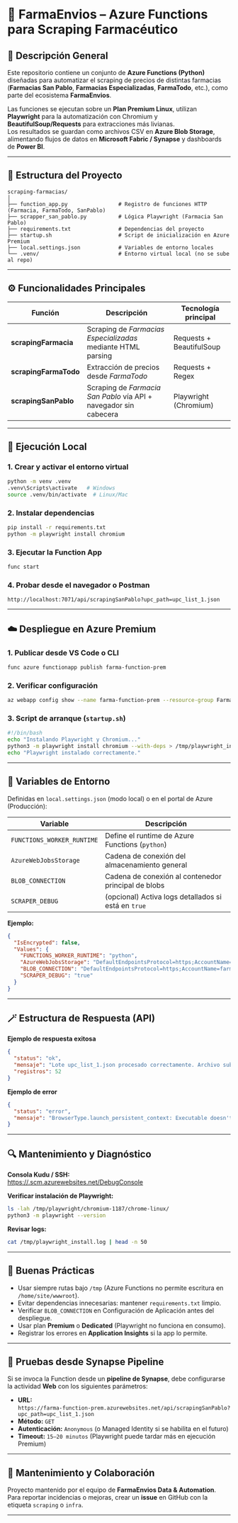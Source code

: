 # 🧬 FarmaEnvios – Azure Functions para Scraping Farmacéutico

## 📘 Descripción General
Este repositorio contiene un conjunto de **Azure Functions (Python)** diseñadas para automatizar el scraping de precios de distintas farmacias (**Farmacias San Pablo**, **Farmacias Especializadas**, **FarmaTodo**, etc.), como parte del ecosistema **FarmaEnvios**.

Las funciones se ejecutan sobre un **Plan Premium Linux**, utilizan **Playwright** para la automatización con Chromium y **BeautifulSoup/Requests** para extracciones más livianas.  
Los resultados se guardan como archivos CSV en **Azure Blob Storage**, alimentando flujos de datos en **Microsoft Fabric / Synapse** y dashboards de **Power BI**.

---

## 🧱 Estructura del Proyecto

```
scraping-farmacias/
│
├── function_app.py                # Registro de funciones HTTP (Farmacia, FarmaTodo, SanPablo)
├── scrapper_san_pablo.py          # Lógica Playwright (Farmacia San Pablo)
├── requirements.txt               # Dependencias del proyecto
├── startup.sh                     # Script de inicialización en Azure Premium
├── local.settings.json            # Variables de entorno locales
└── .venv/                         # Entorno virtual local (no se sube al repo)
```

---

## ⚙️ Funcionalidades Principales

| Función | Descripción | Tecnología principal |
|----------|--------------|----------------------|
| **scrapingFarmacia** | Scraping de *Farmacias Especializadas* mediante HTML parsing | Requests + BeautifulSoup |
| **scrapingFarmaTodo** | Extracción de precios desde *FarmaTodo* | Requests + Regex |
| **scrapingSanPablo** | Scraping de *Farmacia San Pablo* vía API + navegador sin cabecera | Playwright (Chromium) |

---

## 🚀 Ejecución Local

### 1. Crear y activar el entorno virtual
```bash
python -m venv .venv
.venv\Scripts\activate   # Windows
source .venv/bin/activate  # Linux/Mac
```

### 2. Instalar dependencias
```bash
pip install -r requirements.txt
python -m playwright install chromium
```

### 3. Ejecutar la Function App
```bash
func start
```

### 4. Probar desde el navegador o Postman
```
http://localhost:7071/api/scrapingSanPablo?upc_path=upc_list_1.json
```

---

## ☁️ Despliegue en Azure Premium

### 1. Publicar desde VS Code o CLI
```bash
func azure functionapp publish farma-function-prem
```

### 2. Verificar configuración
```bash
az webapp config show --name farma-function-prem --resource-group Farma-Envios --query appCommandLine
```

### 3. Script de arranque (`startup.sh`)
```bash
#!/bin/bash
echo "Instalando Playwright y Chromium..."
python3 -m playwright install chromium --with-deps > /tmp/playwright_install.log 2>&1
echo "Playwright instalado correctamente."
```

---

## 🧩 Variables de Entorno

Definidas en `local.settings.json` (modo local) o en el portal de Azure (Producción):

| Variable | Descripción |
|-----------|-------------|
| `FUNCTIONS_WORKER_RUNTIME` | Define el runtime de Azure Functions (`python`) |
| `AzureWebJobsStorage` | Cadena de conexión del almacenamiento general |
| `BLOB_CONNECTION` | Cadena de conexión al contenedor principal de blobs |
| `SCRAPER_DEBUG` | (opcional) Activa logs detallados si está en `true` |

**Ejemplo:**
```json
{
  "IsEncrypted": false,
  "Values": {
    "FUNCTIONS_WORKER_RUNTIME": "python",
    "AzureWebJobsStorage": "DefaultEndpointsProtocol=https;AccountName=farmaenvios;AccountKey=xxxxx;EndpointSuffix=core.windows.net",
    "BLOB_CONNECTION": "DefaultEndpointsProtocol=https;AccountName=farmaenvios;AccountKey=xxxxx;EndpointSuffix=core.windows.net",
    "SCRAPER_DEBUG": "true"
  }
}
```

---

## 🪄 Estructura de Respuesta (API)

**Ejemplo de respuesta exitosa**
```json
{
  "status": "ok",
  "mensaje": "Lote upc_list_1.json procesado correctamente. Archivo subido a Blob Storage.",
  "registros": 52
}
```

**Ejemplo de error**
```json
{
  "status": "error",
  "mensaje": "BrowserType.launch_persistent_context: Executable doesn't exist ..."
}
```

---

## 🔍 Mantenimiento y Diagnóstico

**Consola Kudu / SSH:**  
[https://<nombre-funcion>.scm.azurewebsites.net/DebugConsole](https://<nombre-funcion>.scm.azurewebsites.net/DebugConsole)

**Verificar instalación de Playwright:**
```bash
ls -lah /tmp/playwright/chromium-1187/chrome-linux/
python3 -m playwright --version
```

**Revisar logs:**
```bash
cat /tmp/playwright_install.log | head -n 50
```

---

## 🧠 Buenas Prácticas

- Usar siempre rutas bajo `/tmp` (Azure Functions no permite escritura en `/home/site/wwwroot`).
- Evitar dependencias innecesarias: mantener `requirements.txt` limpio.
- Verificar `BLOB_CONNECTION` en Configuración de Aplicación antes del despliegue.
- Usar plan **Premium** o **Dedicated** (Playwright no funciona en consumo).
- Registrar los errores en **Application Insights** si la app lo permite.

---

## 🔄 Pruebas desde Synapse Pipeline

Si se invoca la Function desde un **pipeline de Synapse**, debe configurarse la actividad **Web** con los siguientes parámetros:

- **URL:**  
  `https://farma-function-prem.azurewebsites.net/api/scrapingSanPablo?upc_path=upc_list_1.json`
- **Método:** `GET`
- **Autenticación:** `Anonymous` (o Managed Identity si se habilita en el futuro)
- **Timeout:** `15–20 minutos` (Playwright puede tardar más en ejecución Premium)

---

## 👥 Mantenimiento y Colaboración

Proyecto mantenido por el equipo de **FarmaEnvios Data & Automation**.  
Para reportar incidencias o mejoras, crear un **issue** en GitHub con la etiqueta `scraping` o `infra`.

---
